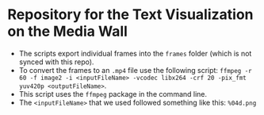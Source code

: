 # Repository for the Text Visualization on the Media Wall

* The scripts export individual frames into the `frames` folder (which is not synced with this repo).
* To convert the frames to an `.mp4` file use the following script: `ffmpeg -r 60 -f image2 -i <inputFileName> -vcodec libx264 -crf 20 -pix_fmt yuv420p <outputFileName>`.
* This script uses the `ffmpeg` package in the command line.
* The `<inputFileName>` that we used followed something like this: `%04d.png`
